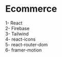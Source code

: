 # Ecommerce 
1- React  
2- Firebase  
3- Tailwind  
4- react-icons  
5- react-router-dom  
6- framer-motion  
